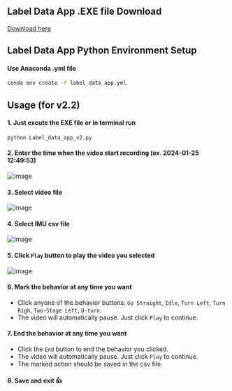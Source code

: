 ## Label Data App .EXE file Download
[Download here](https://github.com/SROP6313/Motor_RideTrack/releases)

## Label Data App Python Environment Setup
#### Use Anaconda .yml file
```bash
conda env create -f label_data_app.yml
```

## Usage (for v2.2)
#### 1. Just excute the EXE file or in terminal run
```
python Label_data_app_v2.py
```
#### 2. Enter the time when the video start recording (ex. 2024-01-25 12:49:53)
![image](https://github.com/SROP6313/Motor_RideTrack/assets/103128273/e53ac4d7-a0a9-4fc0-b4a3-ae5bfcb8984d)

#### 3. Select video file
![image](https://github.com/SROP6313/Motor_RideTrack/assets/103128273/d83e7ab9-76a6-4485-afd2-24301284c4d4)

#### 4. Select IMU csv file
![image](https://github.com/SROP6313/Motor_RideTrack/assets/103128273/04eafe1d-9d85-4beb-bbb8-97938b3087d5)

#### 5. Click `Play` button to play the video you selected
![image](https://github.com/SROP6313/Motor_RideTrack/assets/103128273/c15649e5-2353-4fcd-bc73-d710a28471a1)

#### 6. Mark the behavior at any time you want
* Click anyone of the behavior buttons: `Go Straight`, `Idle`, `Turn Left`, `Turn Righ`, `Two-Stage Left`, `U-turn`.
* The video will automatically pause. Just click `Play` to continue.
#### 7. End the behavior at any time you want
* Click the `End` button to end the behavior you clicked.
* The video will automatically pause. Just click `Play` to continue.
* The marked action should be saved in the csv file.
#### 8. Save and exit :+1:
